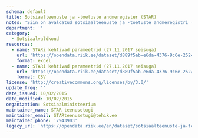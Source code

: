 ```yaml
---
schema: default
title: Sotsiaalteenuste ja -toetuste andmeregister (STAR)
notes: 'Siin on avaldatud sotsiaalteenuste ja -toetuste andmeregistri (STAR) järgmised andmed: maakond, haldusasutus, riiklikult kehtestatud toimetulekutoetuse parameetrid, toimetulekutoetuse maksmiseks kehtestatud eluasemekulude piirmäärad omavalitsustes, riiklikult kehtestatud vajaduspõhise peretoetuse parameetrid, parameetri kehtivuse algus, parameetri kehtivuse lõpp, parameetri väärtus, parameetri mõõtühik.'
department: ''
category:
  - Sotsiaalvaldkond
resources:
  - name: STARi kehtivad parameetrid (27.11.2017 seisuga)
    url: 'https://opendata.riik.ee/dataset/d889f5ab-e6da-4376-9c6e-25249baf2a4c/resource/15be7427-32c4-4f90-adff-b9832d1901e2/download/parameeterexcel.xlsx'
    format: excel
  - name: STARi kehtivad parameetrid (27.11.2017 seisuga)
    url: 'https://opendata.riik.ee/dataset/d889f5ab-e6da-4376-9c6e-25249baf2a4c/resource/e08a1aa2-906f-48e0-b88e-b05b8ffd76d7/download/parameeter.csv'
    format: CSV
license: 'http://creativecommons.org/licenses/by/3.0/'
update_freq: ''
date_issued: 10/02/2015
date_modified: 10/02/2015
organization: Sotsiaalministeerium
maintainer_name: STAR teenusetugi
maintainer_email: STARteenusetugi@tehik.ee
maintainer_phone: '7943903'
legacy_url: 'https://opendata.riik.ee/en/dataset/sotsiaalteenuste-ja-toetuste-andmeregister-star'
---
```

